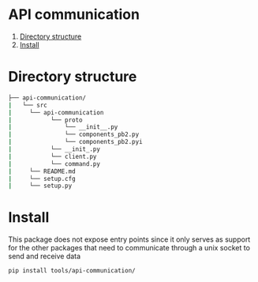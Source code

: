 # API communication

1. [Directory structure](#directory-structure)
1. [Install](#install)

# Directory structure

```bash
├── api-communication/
|   └── src
|     └── api-communication
|           └── proto
|               └── __init__.py
|               └── components_pb2.py
|               └── components_pb2.pyi
|           └── __init_.py
|           └── client.py
|           └── command.py
|     └── README.md
|     └── setup.cfg
|     └── setup.py
```

# Install
This package does not expose entry points since it only serves as support for the other packages that need to communicate through a unix socket to send and receive data

`pip install tools/api-communication/`
